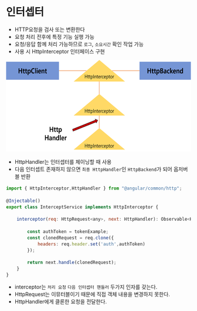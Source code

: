 # 인터셉터

- HTTP요청을 검사 또는 변환한다
- 요청 처리 전후에 특정 기능 실행 가능
- 요청/응답 함께 처리 가능하므로 `로그`, `소요시간` 확인 작업 가능
- 사용 시 HttpInterceptor 인터페이스 구현

<img src= "../../imgs/httpInterceptor.png" width="600px" height="250px">

- HttpHandler는 인터셉터를 체이닝할 때 사용
- 다음 인터셉트 존재하지 않으면 `최종 HttpHandler`인 `HttpBackend`가 되어 옵저버블 반환


```javascript
import { HttpInterceptor,HttpHandler } from "@angular/common/http";

@Injectable()
export class InterceptService implements HttpInterceptor {

    interceptor(req: HttpRequest<any>, next: HttpHandler): Observable<HttpEvent<any>>{
        
        const authToken = tokenExample;
        const clonedRequest = req.clone({
            headers: req.header.set('auth',authToken)
        });

        return next.handle(clonedRequest);
    }
}
```
- interceptor는 `처리 요청` `다음 인터셉터 핸들러` 두가지 인자를 갖는다.
- HttpRequest는 이뮤터블이기 때문에 직접 객체 내용을 변경하지 못한다.
- HttpHandler에게 클론한 요청을 전달한다.